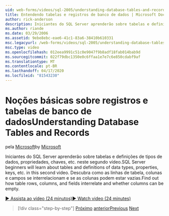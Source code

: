 ```yaml
---
uid: web-forms/videos/sql-2005/understanding-database-tables-and-records
title: Entendendo tabelas e registros de banco de dados | Microsoft Docs
author: rick-anderson
description: Iniciantes do SQL Server aprenderão sobre tabelas e definições de tipos de dados, propriedades, chaves, etc. neste segundo vídeo. Descubra como linhas de mesa, colunas, um...
ms.author: riande
ms.date: 03/29/2006
ms.assetid: 9ebe8ebc-eae6-41c1-83a6-38410b610331
msc.legacyurl: /web-forms/videos/sql-2005/understanding-database-tables-and-records
msc.type: video
ms.openlocfilehash: 012eea9991c51c0e9047f9b8adf18fab014bab9d
ms.sourcegitcommit: 022f79dbc1350e0c6ffaa1e7e7c6e850cdabf9af
ms.translationtype: MT
ms.contentlocale: pt-BR
ms.lasthandoff: 04/17/2020
ms.locfileid: "81543230"
---
```

# <a name="understanding-database-tables-and-records"></a><span data-ttu-id="0380c-104">Noções básicas sobre registros e tabelas de banco de dados</span><span class="sxs-lookup"><span data-stu-id="0380c-104">Understanding Database Tables and Records</span></span>

<span data-ttu-id="0380c-105">pela [Microsoft](https://github.com/microsoft)</span><span class="sxs-lookup"><span data-stu-id="0380c-105">by [Microsoft](https://github.com/microsoft)</span></span>

<span data-ttu-id="0380c-106">Iniciantes do SQL Server aprenderão sobre tabelas e definições de tipos de dados, propriedades, chaves, etc. neste segundo vídeo.</span><span class="sxs-lookup"><span data-stu-id="0380c-106">SQL Server beginners will learn about tables and definitions of data types, properties, keys, etc. in this second video.</span></span> <span data-ttu-id="0380c-107">Descubra como as linhas de tabela, colunas e campos se interrelacionam e se as colunas podem estar vazias.</span><span class="sxs-lookup"><span data-stu-id="0380c-107">Find out how table rows, columns, and fields interrelate and whether columns can be empty.</span></span>

[<span data-ttu-id="0380c-108">&#9654; Assista ao vídeo (24 minutos)</span><span class="sxs-lookup"><span data-stu-id="0380c-108">&#9654; Watch video (24 minutes)</span></span>](https://channel9.msdn.com/Blogs/ASP-NET-Site-Videos/understanding-database-tables-and-records)

> [!div class="step-by-step"]
> <span data-ttu-id="0380c-109">[Próximo](what-is-a-database.md)
> [anterior](more-about-column-data-types-and-other-properties.md)</span><span class="sxs-lookup"><span data-stu-id="0380c-109">[Previous](what-is-a-database.md)
[Next](more-about-column-data-types-and-other-properties.md)</span></span>
